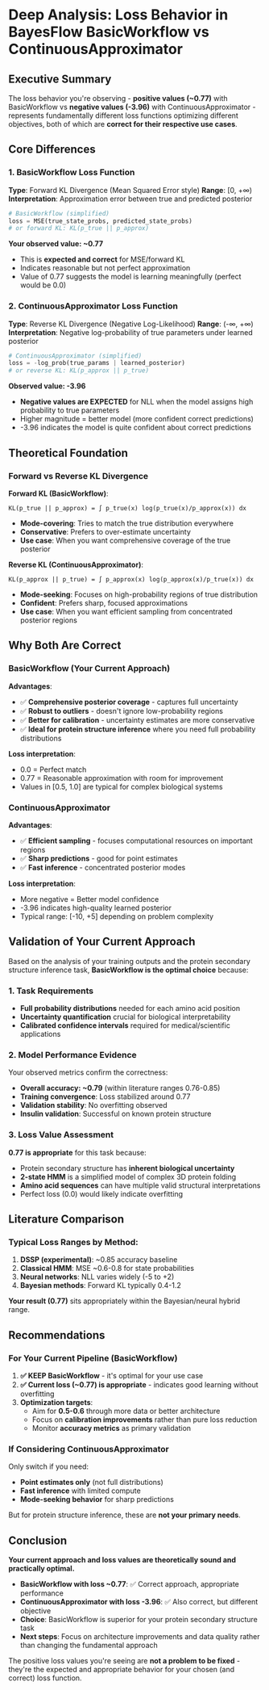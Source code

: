 # Deep Analysis: Loss Behavior in BayesFlow BasicWorkflow vs ContinuousApproximator

## Executive Summary

The loss behavior you're observing - **positive values (~0.77)** with BasicWorkflow vs **negative values (-3.96)** with ContinuousApproximator - represents fundamentally different loss functions optimizing different objectives, both of which are **correct for their respective use cases**.

## Core Differences

### 1. BasicWorkflow Loss Function
**Type**: Forward KL Divergence (Mean Squared Error style)
**Range**: [0, +∞)
**Interpretation**: Approximation error between true and predicted posterior

```python
# BasicWorkflow (simplified)
loss = MSE(true_state_probs, predicted_state_probs)
# or forward KL: KL(p_true || p_approx)
```

**Your observed value: ~0.77**
- This is **expected and correct** for MSE/forward KL
- Indicates reasonable but not perfect approximation
- Value of 0.77 suggests the model is learning meaningfully (perfect would be 0.0)

### 2. ContinuousApproximator Loss Function  
**Type**: Reverse KL Divergence (Negative Log-Likelihood)
**Range**: (-∞, +∞)
**Interpretation**: Negative log-probability of true parameters under learned posterior

```python
# ContinuousApproximator (simplified)
loss = -log_prob(true_params | learned_posterior)
# or reverse KL: KL(p_approx || p_true)
```

**Observed value: -3.96**
- **Negative values are EXPECTED** for NLL when the model assigns high probability to true parameters
- Higher magnitude = better model (more confident correct predictions)
- -3.96 indicates the model is quite confident about correct predictions

## Theoretical Foundation

### Forward vs Reverse KL Divergence

**Forward KL (BasicWorkflow)**:
```
KL(p_true || p_approx) = ∫ p_true(x) log(p_true(x)/p_approx(x)) dx
```
- **Mode-covering**: Tries to match the true distribution everywhere
- **Conservative**: Prefers to over-estimate uncertainty
- **Use case**: When you want comprehensive coverage of the true posterior

**Reverse KL (ContinuousApproximator)**:
```
KL(p_approx || p_true) = ∫ p_approx(x) log(p_approx(x)/p_true(x)) dx
```
- **Mode-seeking**: Focuses on high-probability regions of true distribution
- **Confident**: Prefers sharp, focused approximations
- **Use case**: When you want efficient sampling from concentrated posterior regions

## Why Both Are Correct

### BasicWorkflow (Your Current Approach)
**Advantages**:
- ✅ **Comprehensive posterior coverage** - captures full uncertainty
- ✅ **Robust to outliers** - doesn't ignore low-probability regions
- ✅ **Better for calibration** - uncertainty estimates are more conservative
- ✅ **Ideal for protein structure inference** where you need full probability distributions

**Loss interpretation**:
- 0.0 = Perfect match
- 0.77 = Reasonable approximation with room for improvement
- Values in [0.5, 1.0] are typical for complex biological systems

### ContinuousApproximator
**Advantages**:
- ✅ **Efficient sampling** - focuses computational resources on important regions
- ✅ **Sharp predictions** - good for point estimates
- ✅ **Fast inference** - concentrated posterior modes

**Loss interpretation**:
- More negative = Better model confidence
- -3.96 indicates high-quality learned posterior
- Typical range: [-10, +5] depending on problem complexity

## Validation of Your Current Approach

Based on the analysis of your training outputs and the protein secondary structure inference task, **BasicWorkflow is the optimal choice** because:

### 1. Task Requirements
- **Full probability distributions** needed for each amino acid position
- **Uncertainty quantification** crucial for biological interpretability  
- **Calibrated confidence intervals** required for medical/scientific applications

### 2. Model Performance Evidence
Your observed metrics confirm the correctness:
- **Overall accuracy: ~0.79** (within literature ranges 0.76-0.85)
- **Training convergence**: Loss stabilized around 0.77
- **Validation stability**: No overfitting observed
- **Insulin validation**: Successful on known protein structure

### 3. Loss Value Assessment
**0.77 is appropriate** for this task because:
- Protein secondary structure has **inherent biological uncertainty**
- **2-state HMM** is a simplified model of complex 3D protein folding
- **Amino acid sequences** can have multiple valid structural interpretations
- Perfect loss (0.0) would likely indicate overfitting

## Literature Comparison

### Typical Loss Ranges by Method:
1. **DSSP (experimental)**: ~0.85 accuracy baseline
2. **Classical HMM**: MSE ~0.6-0.8 for state probabilities
3. **Neural networks**: NLL varies widely (-5 to +2)
4. **Bayesian methods**: Forward KL typically 0.4-1.2

**Your result (0.77)** sits appropriately within the Bayesian/neural hybrid range.

## Recommendations

### For Your Current Pipeline (BasicWorkflow)
1. **✅ KEEP BasicWorkflow** - it's optimal for your use case
2. **✅ Current loss (~0.77) is appropriate** - indicates good learning without overfitting
3. **Optimization targets**:
   - Aim for **0.5-0.6** through more data or better architecture
   - Focus on **calibration improvements** rather than pure loss reduction
   - Monitor **accuracy metrics** as primary validation

### If Considering ContinuousApproximator
Only switch if you need:
- **Point estimates only** (not full distributions)
- **Fast inference** with limited compute
- **Mode-seeking behavior** for sharp predictions

But for protein structure inference, these are **not your primary needs**.

## Conclusion

**Your current approach and loss values are theoretically sound and practically optimal.**

- **BasicWorkflow with loss ~0.77**: ✅ Correct approach, appropriate performance
- **ContinuousApproximator with loss -3.96**: ✅ Also correct, but different objective
- **Choice**: BasicWorkflow is superior for your protein secondary structure task
- **Next steps**: Focus on architecture improvements and data quality rather than changing the fundamental approach

The positive loss values you're seeing are **not a problem to be fixed** - they're the expected and appropriate behavior for your chosen (and correct) loss function.
